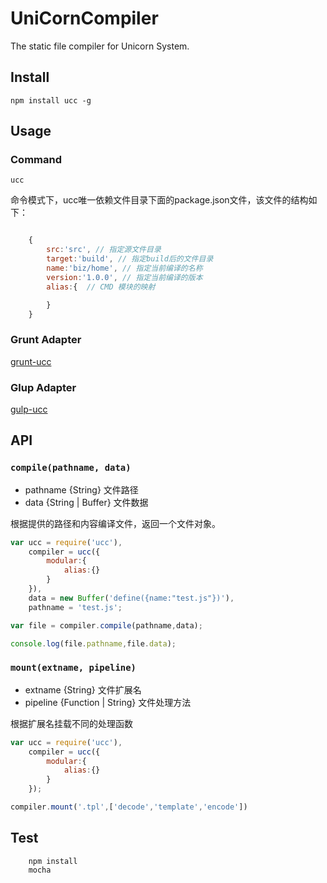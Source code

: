 
# UniCornCompiler

The static file compiler for Unicorn System.

## Install

    npm install ucc -g

## Usage


### Command

    ucc

命令模式下，ucc唯一依赖文件目录下面的package.json文件，该文件的结构如下：

``` javascript

    {
        src:'src', // 指定源文件目录
        target:'build', // 指定build后的文件目录
        name:'biz/home', // 指定当前编译的名称
        version:'1.0.0', // 指定当前编译的版本
        alias:{  // CMD 模块的映射

        }
    }
```

### Grunt Adapter

<a href="http://github.com/windygex/grunt-ucc">grunt-ucc</a>


### Glup Adapter

<a href="http://github.com/windygex/gulp-ucc">gulp-ucc</a>

## API




### `compile(pathname, data)`

* pathname {String} 文件路径
* data {String | Buffer} 文件数据

根据提供的路径和内容编译文件，返回一个文件对象。

``` javascript
var ucc = require('ucc'),
    compiler = ucc({
        modular:{
            alias:{}
        }
    }),
    data = new Buffer('define({name:"test.js"})'),
    pathname = 'test.js';

var file = compiler.compile(pathname,data);

console.log(file.pathname,file.data);
```

### `mount(extname, pipeline)`

* extname {String} 文件扩展名
* pipeline {Function | String} 文件处理方法

根据扩展名挂载不同的处理函数

``` javascript
var ucc = require('ucc'),
    compiler = ucc({
        modular:{
            alias:{}
        }
    });

compiler.mount('.tpl',['decode','template','encode'])
```

## Test

``` shell
    npm install
    mocha
```
